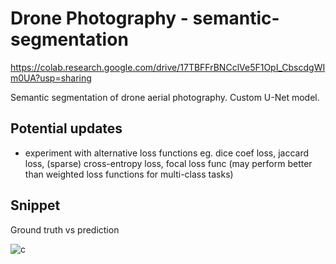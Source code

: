 # Drone Photography - semantic-segmentation

https://colab.research.google.com/drive/17TBFFrBNCclVe5F1OpI_CbscdgWIm0UA?usp=sharing

Semantic segmentation of drone aerial photography. Custom U-Net model.

## Potential updates
- experiment with alternative loss functions eg. dice coef loss, jaccard loss, (sparse) cross-entropy loss, focal loss func (may perform better than weighted loss functions for multi-class tasks)

## Snippet

Ground truth vs prediction

![c](https://user-images.githubusercontent.com/79493809/230720757-f092783d-4a6e-400c-bf19-2d9207d51336.png)

